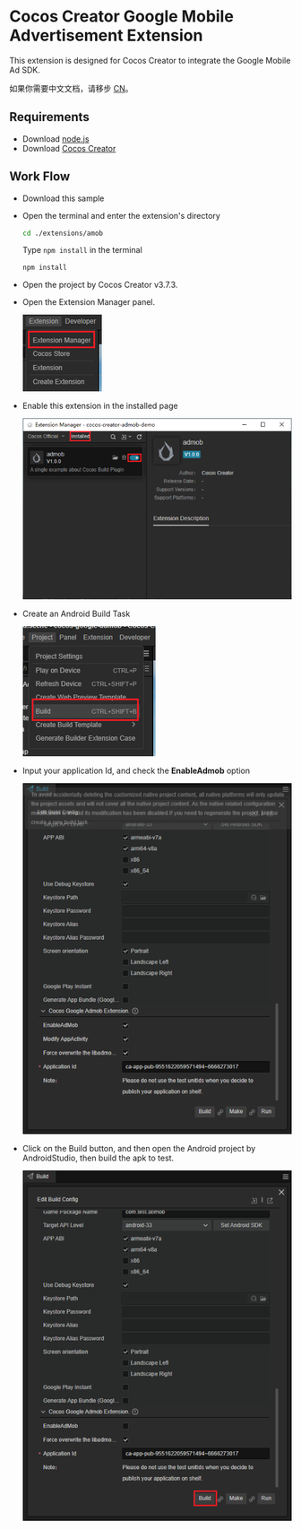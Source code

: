 # Cocos Creator Google Mobile Advertisement Extension

This extension is designed for Cocos Creator to integrate the Google Mobile Ad SDK.

如果你需要中文文档，请移步 [CN](./README_en.md)。

## Requirements

- Download [node.js](https://nodejs.org/en)
- Download [Cocos Creator](https://www.cocos.com/en)

## Work Flow

- Download this sample
- Open the terminal and enter the extension's directory

    ```bash
    cd ./extensions/amob
    ```

    Type `npm install` in the terminal

    ```bash
    npm install
    ```

- Open the project by Cocos Creator v3.7.3.
- Open the Extension Manager panel.

    ![ext-mgr](documents/images/ext-mgr.png)

- Enable this extension in the installed page

    ![enable](documents/images/enable.png)

- Create an Android Build Task

    ![open-build-panel](documents/images/open-build-panel.png)

- Input your application Id, and check the **EnableAdmob** option
  
    ![config-admob-application](documents/images/config-admob-application.png)

- Click on the Build button, and then open the Android project by AndroidStudio, then build the apk to test.

    ![build](documents/images/build.png)
